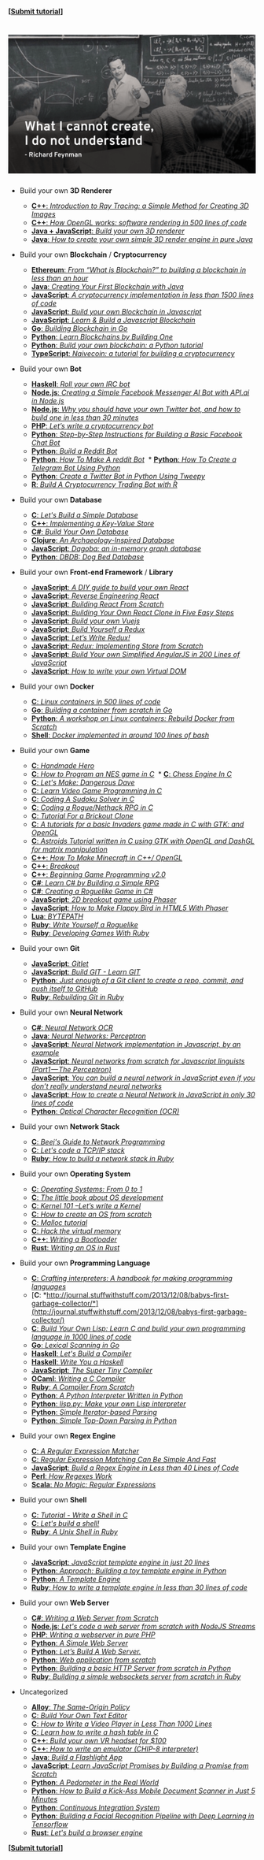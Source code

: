**[[Submit tutorial](https://github.com/danistefanovic/build-your-own-x/issues/new)]**

# ![Build your own](feynman.png)

* Build your own **3D Renderer**
  * [**C++**: *Introduction to Ray Tracing: a Simple Method for Creating 3D Images*](https://www.scratchapixel.com/lessons/3d-basic-rendering/introduction-to-ray-tracing/how-does-it-work)
  * [**C++**: *How OpenGL works: software rendering in 500 lines of code*](https://github.com/ssloy/tinyrenderer/wiki)
  * [**Java + JavaScript**: *Build your own 3D renderer*](https://avik-das.github.io/build-your-own-raytracer/)
  * [**Java**: *How to create your own simple 3D render engine in pure Java*](http://blog.rogach.org/2015/08/how-to-create-your-own-simple-3d-render.html)

* Build your own **Blockchain** / **Cryptocurrency** 
  * [**Ethereum**: *From “What is Blockchain?” to building a blockchain in less than an hour*](https://medium.freecodecamp.org/from-what-is-blockchain-to-building-a-blockchain-within-an-hour-4e738efc819d)
  * [**Java**: *Creating Your First Blockchain with Java*](https://medium.com/programmers-blockchain/create-simple-blockchain-java-tutorial-from-scratch-6eeed3cb03fa)
  * [**JavaScript**: *A cryptocurrency implementation in less than 1500 lines of code*](https://github.com/conradoqg/naivecoin)
  * [**JavaScript**: *Build your own Blockchain in Javascript*](https://github.com/nambrot/blockchain-in-js)
  * [**JavaScript**: *Learn & Build a Javascript Blockchain*](https://medium.com/digital-alchemy-holdings/learn-build-a-javascript-blockchain-part-1-ca61c285821e)
  * [**Go**: *Building Blockchain in Go*](https://jeiwan.cc/posts/building-blockchain-in-go-part-1/)
  * [**Python**: *Learn Blockchains by Building One*](https://hackernoon.com/learn-blockchains-by-building-one-117428612f46)
  * [**Python**: *Build your own blockchain: a Python tutorial*](http://ecomunsing.com/build-your-own-blockchain)
  * [**TypeScript**: *Naivecoin: a tutorial for building a cryptocurrency*](https://lhartikk.github.io/)

* Build your own **Bot**
  * [**Haskell**: *Roll your own IRC bot*](https://wiki.haskell.org/Roll_your_own_IRC_bot)
  * [**Node.js**: *Creating a Simple Facebook Messenger AI Bot with API.ai in Node.js*](https://tutorials.botsfloor.com/creating-a-simple-facebook-messenger-ai-bot-with-api-ai-in-node-js-50ae2fa5c80d)
  * [**Node.js**: *Why you should have your own Twitter bot, and how to build one in less than 30 minutes*](https://medium.freecodecamp.org/easily-set-up-your-own-twitter-bot-4aeed5e61f7f)
  * [**PHP**: *Let’s write a cryptocurrency bot*](https://medium.com/@joeldg/an-advanced-tutorial-a-new-crypto-currency-trading-bot-boilerplate-framework-e777733607ae)
  * [**Python**: *Step-by-Step Instructions for Building a Basic Facebook Chat Bot*](https://blog.hartleybrody.com/fb-messenger-bot/)
  * [**Python**: *Build a Reddit Bot*](http://pythonforengineers.com/build-a-reddit-bot-part-1/)
  * [**Python**: *How To Make A reddit Bot*](https://www.youtube.com/watch?v=krTUf7BpTc0)
  * [**Python**: *How To Create a Telegram Bot Using Python*](https://khashtamov.com/en/how-to-create-a-telegram-bot-using-python/)
  * [**Python**: *Create a Twitter Bot in Python Using Tweepy*](https://medium.freecodecamp.org/creating-a-twitter-bot-in-python-with-tweepy-ac524157a607)
  * [**R**: *Build A Cryptocurrency Trading Bot with R*](https://towardsdatascience.com/build-a-cryptocurrency-trading-bot-with-r-1445c429e1b1)

* Build your own **Database**
  * [**C**: *Let's Build a Simple Database*](https://cstack.github.io/db_tutorial/)
  * [**C++**: *Implementing a Key-Value Store*](http://codecapsule.com/2012/11/07/ikvs-implementing-a-key-value-store-table-of-contents/)
  * [**C#**: *Build Your Own Database*](https://www.codeproject.com/Articles/1029838/Build-Your-Own-Database)
  * [**Clojure**: *An Archaeology-Inspired Database*](http://aosabook.org/en/500L/an-archaeology-inspired-database.html)
  * [**JavaScript**: *Dagoba: an in-memory graph database*](http://aosabook.org/en/500L/dagoba-an-in-memory-graph-database.html)
  * [**Python**: *DBDB: Dog Bed Database*](http://aosabook.org/en/500L/dbdb-dog-bed-database.html)

* Build your own **Front-end Framework** / **Library**
  * [**JavaScript**: *A DIY guide to build your own React*](https://github.com/hexacta/didact)
  * [**JavaScript**: *Reverse Engineering React*](https://vimeo.com/album/3930691)
  * [**JavaScript**: *Building React From Scratch*](https://www.youtube.com/watch?v=_MAD4Oly9yg)
  * [**JavaScript**: *Building Your Own React Clone in Five Easy Steps*](https://blog.javascripting.com/2016/10/05/building-your-own-react-clone-in-five-easy-steps/)
  * [**JavaScript**: *Build your own Vuejs*](https://github.com/jsrebuild/build-your-own-vuejs)
  * [**JavaScript**: *Build Yourself a Redux*](https://zapier.com/engineering/how-to-build-redux/)
  * [**JavaScript**: *Let’s Write Redux!*](https://www.jamasoftware.com/blog/lets-write-redux/)
  * [**JavaScript**: *Redux: Implementing Store from Scratch*](https://egghead.io/lessons/react-redux-implementing-store-from-scratch)
  * [**JavaScript**: *Build Your own Simplified AngularJS in 200 Lines of JavaScript*](https://blog.mgechev.com/2015/03/09/build-learn-your-own-light-lightweight-angularjs/)
  * [**JavaScript**: *How to write your own Virtual DOM*](https://medium.com/@deathmood/how-to-write-your-own-virtual-dom-ee74acc13060)

* Build your own **Docker**
  * [**C**: *Linux containers in 500 lines of code*](https://blog.lizzie.io/linux-containers-in-500-loc.html)
  * [**Go**: *Building a container from scratch in Go*](https://www.youtube.com/watch?v=Utf-A4rODH8)
  * [**Python**: *A workshop on Linux containers: Rebuild Docker from Scratch*](https://github.com/Fewbytes/rubber-docker)
  * [**Shell**: *Docker implemented in around 100 lines of bash*](https://github.com/p8952/bocker)

* Build your own **Game**
  * [**C**: *Handmade Hero*](https://handmadehero.org/)
  * [**C**: *How to Program an NES game in C*](https://nesdoug.com/)
  * [**C**: *Chess Engine In C*](https://www.youtube.com/playlist?list=PLZ1QII7yudbc-Ky058TEaOstZHVbT-2hg)
  * [**C**: *Let's Make: Dangerous Dave*](https://www.youtube.com/playlist?list=PLSkJey49cOgTSj465v2KbLZ7LMn10bCF9)
  * [**C**: *Learn Video Game Programming in C*](https://www.youtube.com/playlist?list=PLT6WFYYZE6uLMcPGS3qfpYm7T_gViYMMt)
  * [**C**: *Coding A Sudoku Solver in C*](https://www.youtube.com/playlist?list=PLkTXsX7igf8edTYU92nU-f5Ntzuf-RKvW)
  * [**C**: *Coding a Rogue/Nethack RPG in C*](https://www.youtube.com/playlist?list=PLkTXsX7igf8erbWGYT4iSAhpnJLJ0Nk5G)
  * [**C**: *Tutorial For a Brickout Clone*](https://dashgl.com/)
  * [**C**: *A tutorials for a basic Invaders game made in C with GTK: and OpenGL*](https://dashgl.com/Invaders/)
  * [**C**: *Astroids Tutorial written in C using GTK with OpenGL and DashGL for matrix manipulation*](https://dashgl.com/Astroids/)
  * [**C++**: *How To Make Minecraft in C++/ OpenGL*](https://www.youtube.com/playlist?list=PLMZ_9w2XRxiZq1vfw1lrpCMRDufe2MKV_)
  * [**C++**: *Breakout*](https://learnopengl.com/In-Practice/2D-Game/Breakout)
  * [**C++**: *Beginning Game Programming v2.0*](http://lazyfoo.net/tutorials/SDL/)
  * [**C#**: *Learn C# by Building a Simple RPG*](http://scottlilly.com/learn-c-by-building-a-simple-rpg-index/)
  * [**C#**: *Creating a Roguelike Game in C#*](https://roguesharp.wordpress.com/)
  * [**JavaScript**: *2D breakout game using Phaser*](https://developer.mozilla.org/en-US/docs/Games/Tutorials/2D_breakout_game_Phaser)
  * [**JavaScript**: *How to Make Flappy Bird in HTML5 With Phaser*](http://www.lessmilk.com/tutorial/flappy-bird-phaser-1)
  * [**Lua**: *BYTEPATH*](https://github.com/SSYGEN/blog/issues/30)
  * [**Ruby**: *Write Yourself a Roguelike*](https://github.com/thoughtbot/write-yourself-a-roguelike)
  * [**Ruby**: *Developing Games With Ruby*](https://leanpub.com/developing-games-with-ruby/read)

* Build your own **Git**
  * [**JavaScript**: *Gitlet*](http://gitlet.maryrosecook.com/docs/gitlet.html)
  * [**JavaScript**: *Build GIT - Learn GIT*](https://kushagragour.in/blog/2014/01/build-git-learn-git/)
  * [**Python**: *Just enough of a Git client to create a repo, commit, and push itself to GitHub*](https://benhoyt.com/writings/pygit/)
  * [**Ruby**: *Rebuilding Git in Ruby*](https://robots.thoughtbot.com/rebuilding-git-in-ruby)

* Build your own **Neural Network**
  * [**C#**: *Neural Network OCR*](https://www.codeproject.com/Articles/11285/Neural-Network-OCR)
  * [**Java**: *Neural Networks: Perceptron*](https://www.youtube.com/watch?v=ntKn5TPHHAk&feature=youtu.be)
  * [**JavaScript**: *Neural Network implementation in Javascript, by an example*](https://franpapers.com/en/machine-learning-ai-en/2017-neural-network-implementation-in-javascript-by-an-example/)
  * [**JavaScript**: *Neural networks from scratch for Javascript linguists (Part1 — The Perceptron)*](https://hackernoon.com/neural-networks-from-scratch-for-javascript-linguists-part1-the-perceptron-632a4d1fbad2)
  * [**JavaScript**: *You can build a neural network in JavaScript even if you don’t really understand neural networks*](https://itnext.io/you-can-build-a-neural-network-in-javascript-even-if-you-dont-really-understand-neural-networks-e63e12713a3)
  * [**JavaScript**: *How to create a Neural Network in JavaScript in only 30 lines of code*](https://medium.freecodecamp.org/how-to-create-a-neural-network-in-javascript-in-only-30-lines-of-code-343dafc50d49)
  * [**Python**: *Optical Character Recognition (OCR)*](http://aosabook.org/en/500L/optical-character-recognition-ocr.html)

* Build your own **Network Stack**
  * [**C**: *Beej's Guide to Network Programming*](http://beej.us/guide/bgnet/html/multi/index.html)
  * [**C**: *Let's code a TCP/IP stack*](http://www.saminiir.com/lets-code-tcp-ip-stack-1-ethernet-arp/)
  * [**Ruby**: *How to build a network stack in Ruby*](https://medium.com/geckoboard-under-the-hood/how-to-build-a-network-stack-in-ruby-f73aeb1b661b)
  
* Build your own **Operating System**
  * [**C**: *Operating Systems: From 0 to 1*](https://tuhdo.github.io/os01/)
  * [**C**: *The little book about OS development*](https://littleosbook.github.io/)
  * [**C**: *Kernel 101 –Let’s write a Kernel*](https://arjunsreedharan.org/post/82710718100/kernel-101-lets-write-a-kernel)
  * [**C**: *How to create an OS from scratch*](https://github.com/cfenollosa/os-tutorial)
  * [**C**: *Malloc tutorial*](https://danluu.com/malloc-tutorial/)
  * [**C**: *Hack the virtual memory*](https://blog.holbertonschool.com/hack-the-virtual-memory-c-strings-proc/)
  * [**C++**: *Writing a Bootloader*](http://3zanders.co.uk/2017/10/13/writing-a-bootloader/)
  * [**Rust**: *Writing an OS in Rust*](https://os.phil-opp.com/first-edition/)

* Build your own **Programming Language**
  * [**C**: *Crafting interpreters: A handbook for making programming languages*](http://www.craftinginterpreters.com/)
  * [**C**: *http://journal.stuffwithstuff.com/2013/12/08/babys-first-garbage-collector/*](http://journal.stuffwithstuff.com/2013/12/08/babys-first-garbage-collector/)
  * [**C**: *Build Your Own Lisp: Learn C and build your own programming language in 1000 lines of code*](http://www.buildyourownlisp.com/)
  * [**Go**: *Lexical Scanning in Go*](https://www.youtube.com/watch?v=HxaD_trXwRE)
  * [**Haskell**: *Let's Build a Compiler*](http://alephnullplex.github.io/cradle/)
  * [**Haskell**: *Write You a Haskell*](http://dev.stephendiehl.com/fun/)
  * [**JavaScript**: *The Super Tiny Compiler*](https://github.com/jamiebuilds/the-super-tiny-compiler)
  * [**OCaml**: *Writing a C Compiler*](https://norasandler.com/2017/11/29/Write-a-Compiler.html)
  * [**Ruby**: *A Compiler From Scratch*](https://www.destroyallsoftware.com/screencasts/catalog/a-compiler-from-scratch)
  * [**Python**: *A Python Interpreter Written in Python*](http://aosabook.org/en/500L/a-python-interpreter-written-in-python.html)
  * [**Python**: *lisp.py: Make your own Lisp interpreter*](http://khamidou.com/compilers/lisp.py/)
  * [**Python**: *Simple Iterator-based Parsing*](http://effbot.org/zone/simple-iterator-parser.htm)
  * [**Python**: *Simple Top-Down Parsing in Python*](http://effbot.org/zone/simple-top-down-parsing.htm)

* Build your own **Regex Engine**
  * [**C**: *A Regular Expression Matcher*](https://www.cs.princeton.edu/courses/archive/spr09/cos333/beautiful.html)
  * [**C**: *Regular Expression Matching Can Be Simple And Fast*](https://swtch.com/~rsc/regexp/regexp1.html)
  * [**JavaScript**: *Build a Regex Engine in Less than 40 Lines of Code*](https://nickdrane.com/build-your-own-regex/)
  * [**Perl**: *How Regexes Work*](https://perl.plover.com/Regex/article.html)
  * [**Scala**: *No Magic: Regular Expressions*](https://rcoh.svbtle.com/no-magic-regular-expressions)
  
* Build your own **Shell**
  * [**C**: *Tutorial - Write a Shell in C*](https://brennan.io/2015/01/16/write-a-shell-in-c/)
  * [**C**: *Let's build a shell!*](https://github.com/kamalmarhubi/shell-workshop)
  * [**Ruby**: *A Unix Shell in Ruby*](https://www.jstorimer.com/blogs/workingwithcode/7766107-a-unix-shell-in-ruby)

* Build your own **Template Engine**
  * [**JavaScript**: *JavaScript template engine in just 20 lines*](http://krasimirtsonev.com/blog/article/Javascript-template-engine-in-just-20-line)
  * [**Python**: *Approach: Building a toy template engine in Python*](http://alexmic.net/building-a-template-engine/)
  * [**Python**: *A Template Engine*](http://aosabook.org/en/500L/a-template-engine.html)
  * [**Ruby**: *How to write a template engine in less than 30 lines of code*](http://bits.citrusbyte.com/how-to-write-a-template-library/)

* Build your own **Web Server**
  * [**C#**: *Writing a Web Server from Scratch*](https://www.codeproject.com/Articles/859108/Writing-a-Web-Server-from-Scratch)
  * [**Node.js**: *Let's code a web server from scratch with NodeJS Streams*](https://www.codementor.io/ziad-saab/let-s-code-a-web-server-from-scratch-with-nodejs-streams-h4uc9utji)
  * [**PHP**: *Writing a webserver in pure PHP*](http://station.clancats.com/writing-a-webserver-in-pure-php/)
  * [**Python**: *A Simple Web Server*](http://aosabook.org/en/500L/a-simple-web-server.html)
  * [**Python**: *Let’s Build A Web Server.*](https://ruslanspivak.com/lsbaws-part1/)
  * [**Python**: *Web application from scratch*](https://defn.io/2018/02/25/web-app-from-scratch-01/)
  * [**Python**: *Building a basic HTTP Server from scratch in Python*](http://joaoventura.net/blog/2017/python-webserver/)
  * [**Ruby**: *Building a simple websockets server from scratch in Ruby*](http://blog.honeybadger.io/building-a-simple-websockets-server-from-scratch-in-ruby/)

* Uncategorized
  * [**Alloy**: *The Same-Origin Policy*](http://aosabook.org/en/500L/the-same-origin-policy.html)
  * [**C**: *Build Your Own Text Editor*](https://viewsourcecode.org/snaptoken/kilo/)
  * [**C**: *How to Write a Video Player in Less Than 1000 Lines*](http://dranger.com/ffmpeg/ffmpeg.html)
  * [**C**: *Learn how to write a hash table in C*](https://github.com/jamesroutley/write-a-hash-table)
  * [**C++**: *Build your own VR headset for $100*](https://github.com/relativty/Relativ)
  * [**C++**: *How to write an emulator (CHIP-8 interpreter)*](http://www.multigesture.net/articles/how-to-write-an-emulator-chip-8-interpreter/)
  * [**Java**: *Build a Flashlight App*](https://www.youtube.com/watch?v=dhWL4DC7Krs)
  * [**JavaScript**: *Learn JavaScript Promises by Building a Promise from Scratch*](https://levelup.gitconnected.com/understand-javascript-promises-by-building-a-promise-from-scratch-84c0fd855720)
  * [**Python**: *A Pedometer in the Real World*](http://aosabook.org/en/500L/a-pedometer-in-the-real-world.html)
  * [**Python**: *How to Build a Kick-Ass Mobile Document Scanner in Just 5 Minutes*](https://www.pyimagesearch.com/2014/09/01/build-kick-ass-mobile-document-scanner-just-5-minutes/)
  * [**Python**: *Continuous Integration System*](http://aosabook.org/en/500L/a-continuous-integration-system.html)
  * [**Python**: *Building a Facial Recognition Pipeline with Deep Learning in Tensorflow*](https://hackernoon.com/building-a-facial-recognition-pipeline-with-deep-learning-in-tensorflow-66e7645015b8)
  * [**Rust**: *Let's build a browser engine*](https://limpet.net/mbrubeck/2014/08/08/toy-layout-engine-1.html)

**[[Submit tutorial](https://github.com/danistefanovic/build-your-own-x/issues/new)]**

